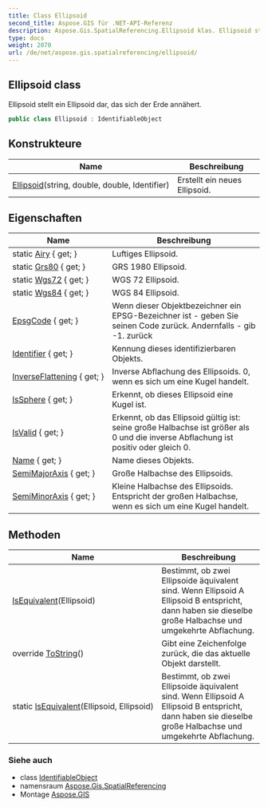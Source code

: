 ```yaml
---
title: Class Ellipsoid
second_title: Aspose.GIS für .NET-API-Referenz
description: Aspose.Gis.SpatialReferencing.Ellipsoid klas. Ellipsoid stellt ein Ellipsoid dar das sich der Erde annähert.
type: docs
weight: 2070
url: /de/net/aspose.gis.spatialreferencing/ellipsoid/
---
```

## Ellipsoid class

Ellipsoid stellt ein Ellipsoid dar, das sich der Erde annähert.

```csharp
public class Ellipsoid : IdentifiableObject
```

## Konstrukteure

| Name | Beschreibung |
| --- | --- |
| [Ellipsoid](ellipsoid/)(string, double, double, Identifier) | Erstellt ein neues Ellipsoid. |

## Eigenschaften

| Name | Beschreibung |
| --- | --- |
| static [Airy](../../aspose.gis.spatialreferencing/ellipsoid/airy/) { get; } | Luftiges Ellipsoid. |
| static [Grs80](../../aspose.gis.spatialreferencing/ellipsoid/grs80/) { get; } | GRS 1980 Ellipsoid. |
| static [Wgs72](../../aspose.gis.spatialreferencing/ellipsoid/wgs72/) { get; } | WGS 72 Ellipsoid. |
| static [Wgs84](../../aspose.gis.spatialreferencing/ellipsoid/wgs84/) { get; } | WGS 84 Ellipsoid. |
| [EpsgCode](../../aspose.gis.spatialreferencing/identifiableobject/epsgcode/) { get; } | Wenn dieser Objektbezeichner ein EPSG-Bezeichner ist - geben Sie seinen Code zurück. Andernfalls - gib -1. zurück |
| [Identifier](../../aspose.gis.spatialreferencing/identifiableobject/identifier/) { get; } | Kennung dieses identifizierbaren Objekts. |
| [InverseFlattening](../../aspose.gis.spatialreferencing/ellipsoid/inverseflattening/) { get; } | Inverse Abflachung des Ellipsoids. 0, wenn es sich um eine Kugel handelt. |
| [IsSphere](../../aspose.gis.spatialreferencing/ellipsoid/issphere/) { get; } | Erkennt, ob dieses Ellipsoid eine Kugel ist. |
| [IsValid](../../aspose.gis.spatialreferencing/ellipsoid/isvalid/) { get; } | Erkennt, ob das Ellipsoid gültig ist: seine große Halbachse ist größer als 0 und die inverse Abflachung ist positiv oder gleich 0. |
| [Name](../../aspose.gis.spatialreferencing/identifiableobject/name/) { get; } | Name dieses Objekts. |
| [SemiMajorAxis](../../aspose.gis.spatialreferencing/ellipsoid/semimajoraxis/) { get; } | Große Halbachse des Ellipsoids. |
| [SemiMinorAxis](../../aspose.gis.spatialreferencing/ellipsoid/semiminoraxis/) { get; } | Kleine Halbachse des Ellipsoids. Entspricht der großen Halbachse, wenn es sich um eine Kugel handelt. |

## Methoden

| Name | Beschreibung |
| --- | --- |
| [IsEquivalent](../../aspose.gis.spatialreferencing/ellipsoid/isequivalent/)(Ellipsoid) | Bestimmt, ob zwei Ellipsoide äquivalent sind. Wenn Ellipsoid A Ellipsoid B entspricht, dann haben sie dieselbe große Halbachse und umgekehrte Abflachung. |
| override [ToString](../../aspose.gis.spatialreferencing/identifiableobject/tostring/)() | Gibt eine Zeichenfolge zurück, die das aktuelle Objekt darstellt. |
| static [IsEquivalent](../../aspose.gis.spatialreferencing/ellipsoid/isequivalent/)(Ellipsoid, Ellipsoid) | Bestimmt, ob zwei Ellipsoide äquivalent sind. Wenn Ellipsoid A Ellipsoid B entspricht, dann haben sie dieselbe große Halbachse und umgekehrte Abflachung. |

### Siehe auch

* class [IdentifiableObject](../identifiableobject/)
* namensraum [Aspose.Gis.SpatialReferencing](../../aspose.gis.spatialreferencing/)
* Montage [Aspose.GIS](../../)


